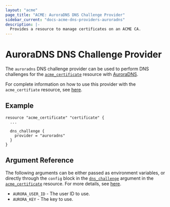 ```yaml
---
layout: "acme"
page_title: "ACME: AuroraDNS DNS Challenge Provider"
sidebar_current: "docs-acme-dns-providers-auroradns"
description: |-
  Provides a resource to manage certificates on an ACME CA.
---
```


# AuroraDNS DNS Challenge Provider

The `auroradns` DNS challenge provider can be used to perform DNS challenges for
the [`acme_certificate`][resource-acme-certificate] resource with
[AuroraDNS][provider-service-page].

[resource-acme-certificate]: /docs/providers/acme/r/certificate.html
[provider-service-page]: https://auroradns.microsoft.com/en-ca/

For complete information on how to use this provider with the `acme_certifiate`
resource, see [here][resource-acme-certificate-dns-challenges].

[resource-acme-certificate-dns-challenges]: /docs/providers/acme/r/certificate.html#using-dns-challenges

## Example

```hcl
resource "acme_certificate" "certificate" {
  ...

  dns_challenge {
    provider = "auroradns"
  }
}
```

## Argument Reference

The following arguments can be either passed as environment variables, or
directly through the `config` block in the
[`dns_challenge`][resource-acme-certificate-dns-challenge-arg] argument in the
[`acme_certificate`][resource-acme-certificate] resource. For more details, see
[here][resource-acme-certificate-dns-challenges].

[resource-acme-certificate-dns-challenge-arg]: /docs/providers/acme/r/certificate.html#dns_challenge

* `AURORA_USER_ID` - The user ID to use.
* `AURORA_KEY` - The key to use.
